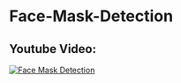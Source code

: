 # Face-Mask-Detection

## Youtube Video:
[![Face Mask Detection](https://img.youtube.com/vi/ihzur7gKpbE/0.jpg)](https://youtu.be/ihzur7gKpbE)
